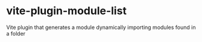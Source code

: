 # vite-plugin-module-list
Vite plugin that generates a module dynamically importing modules found in a folder
